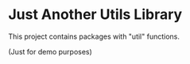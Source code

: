 # Just Another Utils Library

This project contains packages with "util" functions.

(Just for demo purposes)